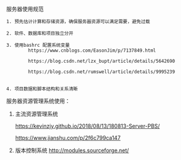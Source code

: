 服务器使用规范
    
    1. 预先估计计算和存储资源，确保服务器资源可以满足需要，避免过载
    
    2. 软件、数据库和项目独立分开
    
    3. 使用bashrc 配置系统变量
            https://www.cnblogs.com/EasonJim/p/7137849.html
            
            https://blog.csdn.net/lzx_bupt/article/details/5642690
            
            https://blog.csdn.net/rumswell/article/details/9995239
            
    
    4. 项目数据和脚本结构和关系清晰

服务器资源管理系统使用：

1. 主流资源管理系统
    
    https://kevinzjy.github.io/2018/08/13/180813-Server-PBS/
    
    https://www.jianshu.com/p/2f6c799ca147
    

2. 版本控制系统
    http://modules.sourceforge.net/
    
